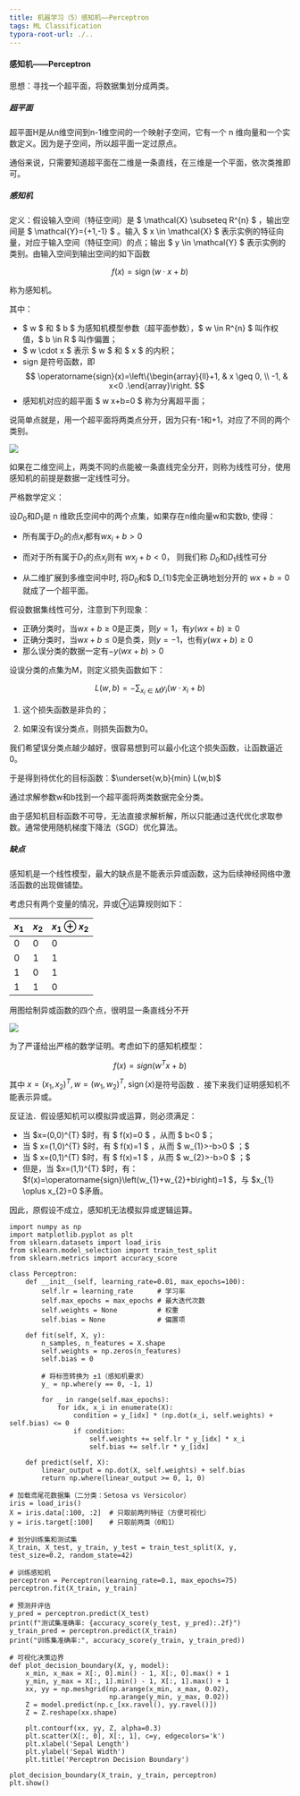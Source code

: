 ```yaml
---
title: 机器学习（5）感知机——Perceptron
tags: ML Classification
typora-root-url: ./..
---
```


#### 感知机——Perceptron

思想：寻找一个超平面，将数据集划分成两类。

##### 超平面

超平面H是从n维空间到n-1维空间的一个映射子空间，它有一个 n 维向量和一个实数定义。因为是子空间，所以超平面一定过原点。

通俗来说，只需要知道超平面在二维是一条直线，在三维是一个平面，依次类推即可。

##### 感知机

定义：假设输入空间（特征空间）是 $ \mathcal{X} \subseteq R^{n} $ ，输出空间是 $ \mathcal{Y}=\{+1,-1\} $ 。输入 $ x \in \mathcal{X} $ 表示实例的特征向量，对应于输入空间（特征空间）的点；输出 $ y \in \mathcal{Y} $ 表示实例的类别。由输入空间到输出空间的如下函数

$$f(x)=\operatorname{sign}(w \cdot x+b)$$

称为感知机。

其中：
- $ w $ 和 $ b $ 为感知机模型参数（超平面参数），$ w \in R^{n} $ 叫作权值，$ b \in R $ 叫作偏置；
- $ w \cdot x $ 表示 $ w $ 和 $ x $ 的内积；
- sign 是符号函数，即
$$ \operatorname{sign}(x)=\left\{\begin{array}{ll}+1, & x \geq 0, \\ -1, & x<0 .\end{array}\right. $$
- 感知机对应的超平面 $ w x+b=0 $ 称为分离超平面；

说简单点就是，用一个超平面将两类点分开，因为只有-1和+1，对应了不同的两个类别。

![](/assets/images/Perceptron-Linear-Algorithm/one.png)

如果在二维空间上，两类不同的点能被一条直线完全分开，则称为线性可分，使用感知机的前提是数据一定线性可分。

严格数学定义：

设$D_{0}$和$D_{1}$是 $\mathrm{n}$ 维欧氏空间中的两个点集，如果存在$\mathrm{n}$维向量$\mathrm{w}$和实数$\mathrm{b}$, 使得：

- 所有属于$D_{0}$的点$x_{i}$都有$w x_{i}+b>0$

- 而对于所有属于$D_{1}$的点$x_{j}$则有 $w x_{j}+b<0$， 则我们称 $D_{0}$和$D_{1}$线性可分

- 从二维扩展到多维空间中时, 将$D_{0}$和$ D_{1}$完全正确地划分开的 $w x+b=0$就成了一个超平面。

假设数据集线性可分，注意到下列现象：

- 正确分类时，当w$x+b\ge 0$是正类，则$y=1$，有$y(wx+b) \ge 0$
- 正确分类时，当w$x+b\le 0$是负类，则$y=-1$，也有$y(wx+b) \ge 0$
- 那么误分类的数据一定有$-y(wx+b) > 0$

设误分类的点集为M，则定义损失函数如下：

$$ L(w,b) = -\sum_{x_i \in M}y_i(w·x_i+b)$$

1. 这个损失函数是非负的；

2. 如果没有误分类点，则损失函数为0。

我们希望误分类点越少越好，很容易想到可以最小化这个损失函数，让函数逼近0。

于是得到待优化的目标函数：$\underset{w,b}{min} L(w,b)$

通过求解参数w和b找到一个超平面将两类数据完全分类。

由于感知机目标函数不可导，无法直接求解析解，所以只能通过迭代优化求取参数。通常使用随机梯度下降法（SGD）优化算法。

##### 缺点

感知机是一个线性模型，最大的缺点是不能表示异或函数，这为后续神经网络中激活函数的出现做铺垫。

考虑只有两个变量的情况，异或⊕运算规则如下：

| $x_1$ | $x_2$ | $x_1⊕x_2$ |
| ----- | ----- | --------- |
| 0     | 0     | 0         |
| 0     | 1     | 1         |
| 1     | 0     | 1         |
| 1     | 1     | 0         |

用图绘制异或函数的四个点，很明显一条直线分不开

![](/assets/images/Perceptron-Linear-Algorithm/two.png)

为了严谨给出严格的数学证明。考虑如下的感知机模型：

$$f(x)=sign\left(w^{T} x+b\right)$$


其中  $x=\left(x_{1}, x_{2}\right)^{T}, w=\left(w_{1}, w_{2}\right)^{T}, ~ \operatorname{sign}(x)$是符号函数 ．接下来我们证明感知机不能表示异或。

反证法．假设感知机可以模拟异或运算，则必须满足：
- 当 $x=(0,0)^{T}  $时，有 $ f(x)=0 $ ，从而 $ b<0  $；
- 当 $ x=(1,0)^{T}  $时，有 $ f(x)=1 $ ，从而 $ w_{1}>-b>0 $ ；$
- 当 $ x=(0,1)^{T}  $时，有 $ f(x)=1 $ ，从而 $ w_{2}>-b>0 $ ；$
- 但是，当  $x=(1,1)^{T}  $时，有： $f(x)=\operatorname{sign}\left(w_{1}+w_{2}+b\right)=1  $，与  $x_{1} \oplus x_{2}=0  $矛盾。

因此，原假设不成立，感知机无法模拟异或逻辑运算。

~~~
import numpy as np
import matplotlib.pyplot as plt
from sklearn.datasets import load_iris
from sklearn.model_selection import train_test_split
from sklearn.metrics import accuracy_score

class Perceptron:
    def __init__(self, learning_rate=0.01, max_epochs=100):
        self.lr = learning_rate      # 学习率
        self.max_epochs = max_epochs # 最大迭代次数
        self.weights = None          # 权重
        self.bias = None             # 偏置项

    def fit(self, X, y):
        n_samples, n_features = X.shape
        self.weights = np.zeros(n_features)
        self.bias = 0

        # 将标签转换为 ±1（感知机要求）
        y_ = np.where(y == 0, -1, 1)

        for _ in range(self.max_epochs):
            for idx, x_i in enumerate(X):
                condition = y_[idx] * (np.dot(x_i, self.weights) + self.bias) <= 0
                if condition:
                    self.weights += self.lr * y_[idx] * x_i
                    self.bias += self.lr * y_[idx]

    def predict(self, X):
        linear_output = np.dot(X, self.weights) + self.bias
        return np.where(linear_output >= 0, 1, 0)

# 加载鸢尾花数据集（二分类：Setosa vs Versicolor）
iris = load_iris()
X = iris.data[:100, :2]  # 只取前两列特征（方便可视化）
y = iris.target[:100]    # 只取前两类（0和1）

# 划分训练集和测试集
X_train, X_test, y_train, y_test = train_test_split(X, y, test_size=0.2, random_state=42)

# 训练感知机
perceptron = Perceptron(learning_rate=0.1, max_epochs=75)
perceptron.fit(X_train, y_train)

# 预测并评估
y_pred = perceptron.predict(X_test)
print(f"测试集准确率: {accuracy_score(y_test, y_pred):.2f}")
y_train_pred = perceptron.predict(X_train)
print("训练集准确率:", accuracy_score(y_train, y_train_pred))

# 可视化决策边界
def plot_decision_boundary(X, y, model):
    x_min, x_max = X[:, 0].min() - 1, X[:, 0].max() + 1
    y_min, y_max = X[:, 1].min() - 1, X[:, 1].max() + 1
    xx, yy = np.meshgrid(np.arange(x_min, x_max, 0.02),
                         np.arange(y_min, y_max, 0.02))
    Z = model.predict(np.c_[xx.ravel(), yy.ravel()])
    Z = Z.reshape(xx.shape)
    
    plt.contourf(xx, yy, Z, alpha=0.3)
    plt.scatter(X[:, 0], X[:, 1], c=y, edgecolors='k')
    plt.xlabel('Sepal Length')
    plt.ylabel('Sepal Width')
    plt.title('Perceptron Decision Boundary')
    
plot_decision_boundary(X_train, y_train, perceptron)
plt.show()
~~~

